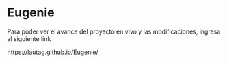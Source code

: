 # Eugenie

Para poder ver el avance del proyecto en vivo y las modificaciones, ingresa al siguiente link

https://lautag.github.io/Eugenie/
